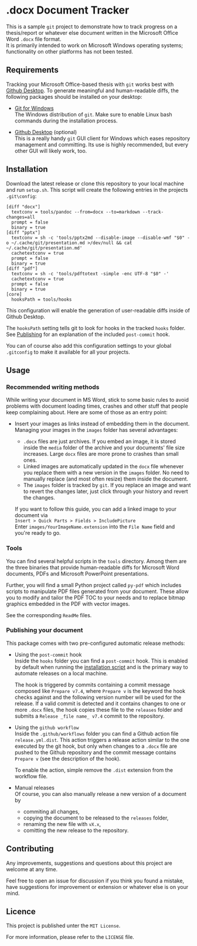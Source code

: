 # .docx Document Tracker
This is a sample `git` project to demonstrate how to track progress on a thesis/report or whatever else document written in the Microsoft Office Word `.docx` file format.  
It is primarily intended to work on Microsoft Windows operating systems; functionality on other platforms has not been tested.

## Requirements
Tracking your Microsoft Office-based thesis with `git` works best with [Github Desktop](https://desktop.github.com).
To generate meaningful and human-readable diffs, the following packages should be installed on your desktop:

* [Git for Windows](https://git-scm.com/download/win)  
  The Windows distribution of `git`. Make sure to enable Linux bash commands during the installation process.

* [Github Desktop](https://desktop.github.com) (optional)  
  This is a really handy `git` GUI client for Windows which eases repository management and committing. Its use is highly recommended, but every other GUI will likely work, too.

## Installation
Download the latest release or clone this repository to your local machine and run `setup.sh`.
This script will create the following entries in the projects `.git\config`:

    [diff "docx"]
      textconv = tools/pandoc --from=docx --to=markdown --track-changes=all
      prompt = false
      binary = true
    [diff "pptx"]
      textconv = sh -c 'tools/pptx2md --disable-image --disable-wmf "$0" -o ~/.cache/git/presentation.md >/dev/null && cat ~/.cache/git/presentation.md'
      cachetextconv = true
      prompt = false
      binary = true
    [diff "pdf"]
      textconv = sh -c 'tools/pdftotext -simple -enc UTF-8 "$0" -'
      cachetextconv = true
      prompt = false
      binary = true
    [core]
      hooksPath = tools/hooks

This configuration will enable the generation of user-readable diffs inside of Github Desktop.

The `hooksPath` setting tells git to look for hooks in the tracked `hooks` folder. See [Publishing](#publishing-your-document) for an explanation of the included `post-commit` hook.

You can of course also add this configuration settings to your global `.gitconfig` to make it available for all your projects.

## Usage

### Recommended writing methods
While writing your document in MS Word, stick to some basic rules to avoid problems with document loading times, crashes and other stuff that people keep complaining about. Here are some of those as an entry point:

* Insert your images as links instead of embedding them in the document.  
  Managing your images in the `images` folder has several advantages:
  - `.docx` files are just archives. If you embed an image, it is stored inside the `media` folder of the archive and your documents' file size increases. Large `docx` files are more prone to crashes than small ones.
  - Linked images are automatically updated in the `docx` file whenever you replace them with a new version in the `images` folder. No need to manually replace (and most often resize) them inside the document.
  - The `images` folder is tracked by `git`. If you replace an image and want to revert the changes later, just click through your history and revert the changes.  

  If you want to follow this guide, you can add a linked image to your document via  
  ```Insert > Quick Parts > Fields > IncludePicture```  
  Enter `images/YourImageName.extension` into the `File Name` field and you're ready to go. 

### Tools
You can find several helpful scripts in the `tools` directory. Among them are the three binaries that provide human-readable diffs for Microsoft Word documents, PDFs and Microsoft PowerPoint presentations.

Further, you will find a small Python project called `py-pdf` which includes scripts to manipulate PDF files generated from your document. These allow you to modify and tailor the PDF TOC to your needs and to replace bitmap graphics embedded in the PDF with vector images.

See the corresponding `ReadMe` files.

### Publishing your document
This package comes with two pre-configured automatic release methods:

* Using the `post-commit` hook  
  Inside the `hooks` folder you can find a `post-commit` hook. This is enabled by default when running the [installation script](#installation) and is the primary way to automate releases on a local machine.
  
  The hook is triggered by commits containing a commit message composed like `Prepare v7.4`, where `Prepare v` is the keyword the hook checks against and the following version number will be used for the release. If a valid commit is detected and it contains changes to one or more `.docx` files, the hook copies these file to the `releases` folder and submits a `Release _file name_ v7.4` commit to the repository.
* Using the `github workflow`  
  Inside the `.github/workflows` folder you can find a Github action file `release.yml.dist`. This action triggers a release action similar to the one executed by the git hook, but only when changes to a `.docx` file are pushed to the Github repository and the commit message contains `Prepare v` (see the description of the hook).

  To enable the action, simple remove the `.dist` extension from the workflow file.
* Manual releases  
  Of course, you can also manually release a new version of a document by  
  - commiting all changes,
  - copying the document to be released to the `releases` folder,
  - renaming the new file with `vX.x`,
  - comitting the new release to the repository.

## Contributing
Any improvements, suggestions and questions about this project are welcome at any time.  

Feel free to open an issue for discussion if you think you found a mistake, have suggestions for improvement or extension or whatever else is on your mind.

## Licence
This project is published unter the `MIT License`.

For more information, please refer to the `LICENSE` file.